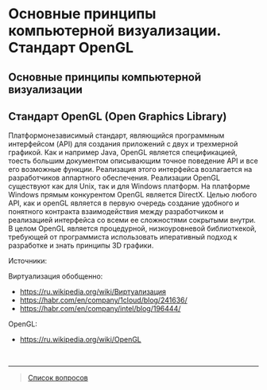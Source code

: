 # Основные принципы компьютерной визуализации. Стандарт OpenGL

## Основные принципы компьютерной визуализации
<!-- todo -->

## Стандарт OpenGL (Open Graphics Library)
Платформонезависимый стандарт, являющийся программным интерфейсом (API) для создания приложений с двух и трехмерной графикой.
Как и например Java, OpenGL является спецификацией, тоесть большим документом описывающим точное поведение API и все его возможные функции. Реализация этого интерфейса возлагается на разработчиков аппартного обеспечения. Реализации OpenGL существуют как для Unix, так и для Windows платформ. На платформе Windows прямым конкурентом OpenGL является DirectX.
Целью любого API, как и openGL является в первую очередь создание удобного и понятного контракта взаимодействия между разработчиком и реализацией интерфейса со всеми ее сложностями сокрытыми внутри. В целом OpenGL является процедурной, низкоуровневой библиоткекой, требующей от программиста использовать иперативный подход к разработке и знать принципы 3D графики.


Источники:

Виртуализация обобщенно:
- https://ru.wikipedia.org/wiki/Виртуализация
- https://habr.com/en/company/1cloud/blog/241636/ 
- https://habr.com/en/company/intel/blog/196444/

OpenGL:
- https://ru.wikipedia.org/wiki/OpenGL

&nbsp;
<hr>

> [Список вопросов](Вопросы_ТПП.md)